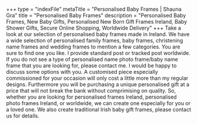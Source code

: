 +++
type = "indexFile"
metaTitle = "Personalised Baby Frames | Shauna Gra"
title = "Personalised Baby Frames"
description = "Personalised Baby Frames, New Baby Gifts, Personalised New Born Gift Frames Ireland, Baby Shower Gifts, Secure Online Shopping, Worldwide Delivery"
+++
Take a look at our selection of personalised baby frames made in Ireland. We have a wide selection of personalised family frames, baby frames, christening name frames and wedding frames to mention a few categories. You are sure to find one you like. I provide standard post or tracked post worldwide. If you do not see a type of personalised name photo frame/baby name frame that you are looking for, please contact me. I would be happy to discuss some options with you. A customised piece especially commissioned for your occasion will only cost a little more than my regular designs. Furthermore you will be purchasing a unique personalised gift at a price that will not break the bank without comprimising on quality. So, whether you are looking for personalised frames Ireland, personalised photo frames Ireland, or worldwide, we can create one especially for you or a loved one. We also create traditional Irish baby gift frames, please contact us for details.